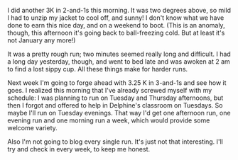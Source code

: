 <!--
.. title: One More Run
.. date: 2009-02-01 11:30:32
.. author: Amy Brown
-->

I did another 3K in 2-and-1s this morning.  It was two 
degrees above, so mild I had to unzip
my jacket to cool off, and sunny!  I don't know
what we have done to earn this nice day, and on a weekend
to boot.  (This is an anomaly, though, this
afternoon it's going back to ball-freezing cold.  But at
least it's not January any more!)

It was a pretty rough run; two minutes seemed really long
and difficult.  I had a long day yesterday, though, and went to
bed late and was awoken at 2 am to find a lost sippy cup.
All these things make for harder runs.

Next week I'm going to forge ahead with 3.25 K in 
3-and-1s and see how it goes.  I realized this morning
that I've already screwed myself with my schedule: I 
was planning to run on Tuesday and Thursday afternoons,
but then I forgot and offered to help in Delphine's classroom on
Tuesdays.  So maybe I'll run on Tuesday evenings.  That
way I'd get one afternoon run, one evening run and one
morning run a week, which would provide some welcome 
variety.

Also I'm not going to blog every single run.  It's just
not that interesting.  I'll try and check in every week,
to keep me honest.


